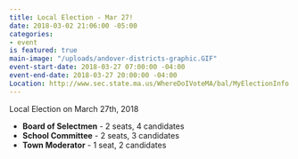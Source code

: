```yaml
---
title: Local Election - Mar 27!
date: 2018-03-02 21:06:00 -05:00
categories:
- event
is featured: true
main-image: "/uploads/andover-districts-graphic.GIF"
event-start-date: 2018-03-27 07:00:00 -04:00
event-end-date: 2018-03-27 20:00:00 -04:00
Location: http://www.sec.state.ma.us/WhereDoIVoteMA/bal/MyElectionInfo.aspx
---
```


Local Election on March 27th, 2018

* **Board of Selectmen** - 2 seats, 4 candidates
* **School Committee** - 2 seats, 3 candidates
* **Town Moderator** - 1 seat, 2 candidates


